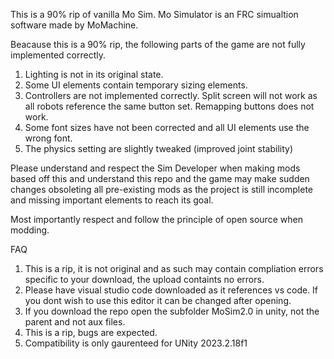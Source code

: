 This is a 90% rip of vanilla Mo Sim. Mo Simulator is an FRC simualtion software made by MoMachine. 

Beacause this is a 90% rip, the following parts of the game are not fully implemented correctly.

  1. Lighting is not in its original state.
  2. Some UI elements contain temporary sizing elements.
  3. Controllers are not implemented correctly. Split screen will not work as all robots reference the same button set. Remapping buttons does not work.
  4. Some font sizes have not been corrected and all UI elements use the wrong font.
  5. The physics setting are slightly tweaked (improved joint stability)

Please understand and respect the Sim Developer when making mods based off this and understand this repo and the game may make sudden changes obsoleting all pre-existing mods as the project is still incomplete and missing important elements to reach its goal.

Most importantly respect and follow the principle of open source when modding.


FAQ

1. This is a rip, it is not original and as such may contain compliation errors specific to your download, the upload containts no errors.
2. Please have visual studio code downloaded as it references vs code. If you dont wish to use this editor it can be changed after opening.
3. If you download the repo open the subfolder MoSim2.0 in unity, not the parent and not aux files.
4. This is a rip, bugs are expected.
5. Compatibility is only gaurenteed for UNity 2023.2.18f1
